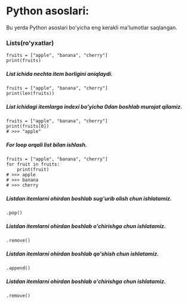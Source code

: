 <h1>Python asoslari:</h1>
<p>Bu yerda Python asoslari bo'yicha eng kerakli ma'lumotlar saqlangan.</p>

<h3>Lists(ro'yxatlar)</h3>
<pre><code><span>fruits = ["apple", "banana", "cherry"]
print(fruits)</span></code></pre>

<h5>List ichida nechta item borligini aniqlaydi.</h5>
<pre><code><span>fruits = ["apple", "banana", "cherry"]
print(len(fruits))</span></code></pre>

<h5>List ichidagi itemlarga indexi bo'yicha 0dan boshlab murojat qilamiz.</h5>
<pre><code><span>fruits = ["apple", "banana", "cherry"]
print(fruits[0])
# >>> "apple"</span></code></pre>

<h5>For loop orqali list bilan ishlash.</h5>
<pre><code><span>fruits = ["apple", "banana", "cherry"]
for fruit in fruits:
    print(fruit)
# >>> apple
# >>> banana
# >>> cherry</span></code></pre>

<h5>Listdan itemlarni ohirdan boshlab sug'urib olish chun ishlatamiz.</h5>
<code>.pop()</code>

<h5>Listdan itemlarni ohirdan boshlab o'chirishga chun ishlatamiz.</h5>
<code>.remove()</code>

<h5>Listdan itemlarni ohirdan boshlab qo'shish chun ishlatamiz.</h5>
<code>.append()</code>

<h5>Listdan itemlarni ohirdan boshlab o'chirishga chun ishlatamiz.</h5>
<code>.remove()</code>
